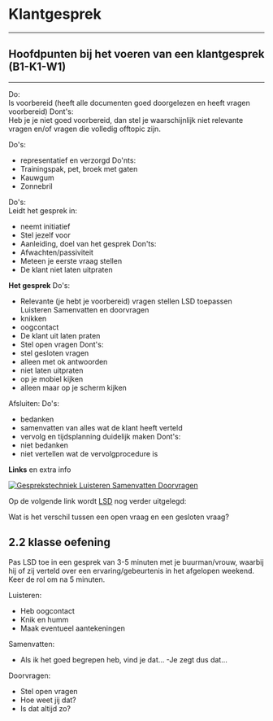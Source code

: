 # Klantgesprek  

---
## Hoofdpunten bij het voeren van een klantgesprek (B1-K1-W1)
---

Do:<br>
Is voorbereid (heeft alle documenten goed doorgelezen en heeft vragen voorbereid)
Dont's:<br>
Heb je je niet goed voorbereid, dan stel je waarschijnlijk niet relevante vragen en/of vragen die volledig offtopic zijn.

Do's:<br>
- representatief en verzorgd 
Do'nts:<br>
- Trainingspak, pet, broek met gaten
- Kauwgum
- Zonnebril 

Do's:<br>
Leidt het gesprek in:
- neemt initiatief
- Stel jezelf voor
- Aanleiding, doel van het gesprek
Don'ts:<br>
- Afwachten/passiviteit
- Meteen je eerste vraag stellen
- De klant niet laten uitpraten


__Het gesprek__
Do's:<br>
- Relevante (je hebt je voorbereid) vragen stellen
LSD toepassen
Luisteren Samenvatten en doorvragen
- knikken
- oogcontact
- De klant uit laten praten
- Stel open vragen
Dont's:<br>
 - stel gesloten vragen
 - alleen met ok antwoorden
 - niet laten uitpraten
 - op je mobiel kijken
 - alleen maar op je scherm kijken
 

Afsluiten: 
Do's:<br>
- bedanken
- samenvatten van alles wat de klant heeft verteld 
- vervolg en tijdsplanning duidelijk maken
Dont's:<br>
- niet bedanken
- niet vertellen wat de vervolgprocedure is


__Links__ en extra info<br>

[![Gesprekstechniek Luisteren Samenvatten Doorvragen](http://img.youtube.com/vi/-b_xGRQT_mA/0.jpg)](http://www.youtube.com/watch?v=-b_xGRQT_mA)

Op de volgende link wordt <a href="https://www.leren.nl/cursus/management/coaching/lsd.html">LSD</a> nog verder uitgelegd:

Wat is het verschil tussen een open vraag en een gesloten vraag?

## 2.2 klasse oefening

Pas LSD toe in een gesprek van 3-5 minuten met je buurman/vrouw, waarbij hij of zij verteld over een ervaring/gebeurtenis in het afgelopen weekend. Keer de rol om na 5 minuten.

Luisteren:
- Heb oogcontact
- Knik en humm
- Maak eventueel aantekeningen

Samenvatten:
- Als ik het goed begrepen heb, vind je dat...
-Je zegt dus dat...

Doorvragen:
- Stel open vragen
- Hoe weet jij dat?
- Is dat altijd zo?

